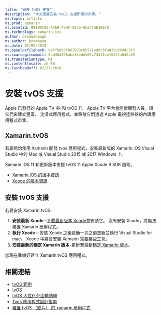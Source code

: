 ```yaml
---
title: "安裝 tvOS 支援"
description: "本文涵蓋安裝 tvOS 支援所需的步驟。"
ms.topic: article
ms.prod: xamarin
ms.assetid: 0819DC93-A46B-49DC-A566-8E27CAE1B829
ms.technology: xamarin-ios
author: bradumbaugh
ms.author: brumbaug
ms.date: 02/02/2018
ms.openlocfilehash: b9ffbbb5f082503c8b571ed0c6fa835e60d4c3f5
ms.sourcegitcommit: 6cd40d190abe38edd50fc74331be15324a845a28
ms.translationtype: MT
ms.contentlocale: zh-TW
ms.lasthandoff: 02/27/2018
---
```

# <a name="installing-tvos-support"></a>安裝 tvOS 支援

Apple 已發行的 Apple TV 4k 和 tvOS 11。 Apple TV 平台會開啟開發人員，讓它們來建立豐富、 沈浸式應用程式，並釋放它們透過 Apple 電視遙控器的內建應用程式市集。

## <a name="xamarintvos"></a>Xamarin.tvOS

若要開始使用 Xamarin 開發 tvos 應用程式，安裝最新版的 Xamarin.iOS Visual Studio 中的 Mac 或 Visual Studio 2015 或 2017 Windows 上。  

Xamarin.iOS 11 和更新版本支援 tvOS 11 Apple Xcode 9 SDK 隨附。 

- [Xamarin.iOS 的版本資訊](https://developer.xamarin.com/releases/ios/)
- [Xcode 的版本資訊](https://developer.apple.com/library/content/releasenotes/DeveloperTools/RN-Xcode/Chapters/Introduction.html#//apple_ref/doc/uid/TP40001051-CH1-SW876)

## <a name="installing-tvos-support"></a>安裝 tvOS 支援

若要安裝 Xamarin.tvOS:

1. **安裝最新 Xcode** –[下載最新版本 Xcode](https://developer.apple.com/xcode/download/)並安裝它。 沒有安裝 Xcode，將無法建置 Xamarin 應用程式。 
2. **執行 Xcode** – 安裝 Xcode 之後啟動一次之前更新並執行 Visual Studio for mac。 Xcode 中將會安裝 Xamarin 需要某些工具。
3. **安裝最新的穩定 Xamarin 版本**-更新至最新[穩定 Xamarin 版本](https://developer.xamarin.com/recipes/cross-platform/ide/change_updates_channel/)。

您現在準備好建立 Xamarin.tvOS 應用程式。 



## <a name="related-links"></a>相關連結

- [tvOS 範例](https://developer.xamarin.com/samples/tvos/all/)
- [tvOS](https://developer.apple.com/tvos/)
- [tvOS 人性化介面輔助線](https://developer.apple.com/tvos/human-interface-guidelines/)
- [Tvos 應用程式設計指南](https://developer.apple.com/library/prerelease/tvos/documentation/General/Conceptual/AppleTV_PG/)
- [建置 tvOS （影片） 的 xamarin 應用程式](https://university.xamarin.com/lightninglectures/tvos-with-xamarin)
